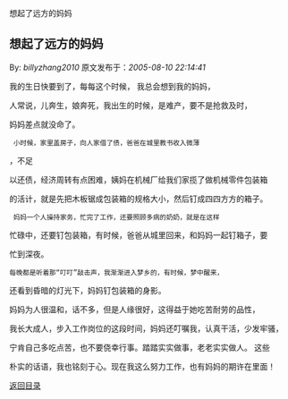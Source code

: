 想起了远方的妈妈
## 想起了远方的妈妈

By: *billyzhang2010* 原文发布于：*2005-08-10 22:14:41*

 

         
我的生日快要到了，每每这个时候， 我总会想到我的妈妈，

人常说，儿奔生，娘奔死，我出生的时候，是难产，要不是抢救及时，

妈妈差点就没命了。

 

     小时候，家里盖房子，向人家借了债，爸爸在城里教书收入微薄
，不足

以还债，经济周转有点困难，姨妈在机械厂给我们家揽了做机械零件包装箱

的活计，就是先把木板锯成包装箱的规格大小，然后钉成四四方方的箱子。

 

     妈妈一个人操持家务，忙完了工作，还要照顾多病的奶奶，就是在这样

忙碌中，还要钉包装箱，有时候，爸爸从城里回来，和妈妈一起钉箱子，要

忙到深夜。

    每晚都是听着那“叮叮”敲击声，我渐渐进入梦乡的，有时候，梦中醒来，

还看到昏暗的灯光下，妈妈钉包装箱的身影。

 

    
妈妈为人很温和，话不多，但是人缘很好，这得益于她吃苦耐劳的品性，

我长大成人，步入工作岗位的这段时间，妈妈还叮嘱我，认真干活，少发牢骚，

宁肯自己多吃点苦，也不要侥幸行事。踏踏实实做事，老老实实做人。 这些

朴实的话语，我也铭刻于心。现在我这么努力工作，也有妈妈的期许在里面！

[返回目录](index.html)

